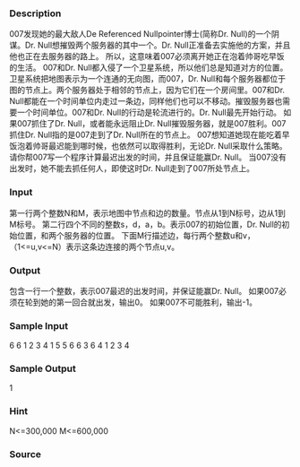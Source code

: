 
### Description
007发现她的最大敌人De Referenced Nullpointer博士(简称Dr. Null)的一个阴谋。Dr. Null想摧毁两个服务器的其中一个。Dr. Null正准备去实施他的方案，并且他也正在去服务器的路上。 所以，这意味着007必须离开她正在泡着帅哥吃早饭的生活。
007和Dr. Null都入侵了一个卫星系统，所以他们总是知道对方的位置。卫星系统把地图表示为一个连通的无向图，而007，Dr. Null和每个服务器都位于图的节点上。两个服务器处于相邻的节点上，因为它们在一个房间里。007和Dr. Null都能在一个时间单位内走过一条边，同样他们也可以不移动。摧毁服务器也需要一个时间单位。007和Dr. Null的行动是轮流进行的。Dr. Null最先开始行动。
如果007抓住了Dr. Null，或者能永远阻止Dr. Null摧毁服务器，就是007胜利。007抓住Dr. Null指的是007走到了Dr. Null所在的节点上。
007想知道她现在能吃着早饭泡着帅哥最迟能到哪时候，也依然可以取得胜利，无论Dr. Null采取什么策略。
请你帮007写一个程序计算最迟出发的时间，并且保证能赢Dr. Null。
当007没有出发时，她不能去抓任何人，即使这时Dr. Null走到了007所处节点上。

### Input
第一行两个整数N和M，表示地图中节点和边的数量。节点从1到N标号，边从1到M标号。
第二行四个不同的整数s，d，a，b。表示007的初始位置，Dr. Null的初始位置，和两个服务器的位置。
下面M行描述边，每行两个整数u和v，（1<=u,v<=N）表示这条边连接的两个节点u,v。

### Output
包含一行一个整数，表示007最迟的出发时间，并保证能赢Dr. Null。 如果007必须在轮到她的第一回合就出发，输出0。
如果007不可能胜利，输出-1。

### Sample Input
6 6
1 2 3 4
1 5
5 6
6 3
6 4
1 2
3 4
### Sample Output
1
### Hint
N<=300,000 M<=600,000
### Source
